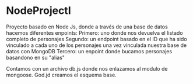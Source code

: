 # NodeProjectI
Proyecto basado en Node Js, donde a través de una base de datos hacemos diferentes enpoints:
Primero: uno donde nos devuelva el listado completo de personajes
Segundo: un endpoint basado en el ID que ha sido vinculado a cada uno de los personajes una vez vinculada nuestra base de datos con MongoDB
Tercero: un enpoint donde bucamos personajes basandono en su "alias"

Contamos con un archivo db.js donde nos enlazamos al modulo de mongoose.
God.jd creamos el esquema base. 
